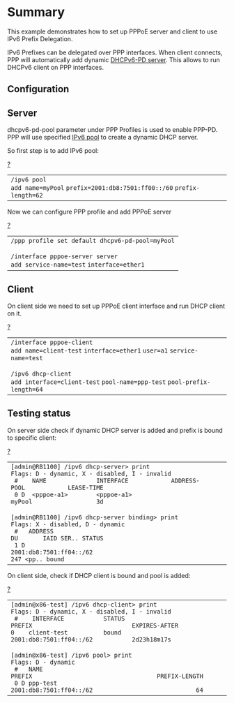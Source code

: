 # Summary

This example demonstrates how to set up PPPoE server and client to use IPv6 Prefix Delegation.

IPv6 Prefixes can be delegated over PPP interfaces. When client connects, PPP will automatically add dynamic [DHCPv6-PD server](https://help.mikrotik.com/docs/display/ROS/DHCP#DHCP-DHCPv6Server). This allows to run DHCPv6 client on PPP interfaces.

## Configuration

## Server

dhcpv6-pd-pool parameter under PPP Profiles is used to enable PPP-PD. PPP will use specified [IPv6 pool](https://help.mikrotik.com/docs/display/ROS/IP+Pools#IPPools-IPv6Pool) to create a dynamic DHCP server.

So first step is to add IPv6 pool:

[?](https://help.mikrotik.com/docs/display/ROS/IPv6+PD+over+PPP#)

<table border="0" cellpadding="0" cellspacing="0"><tbody><tr><td class="code"><div class="container" title="Hint: double-click to select code"><div class="line number1 index0 alt2" data-bidi-marker="true"><code class="ros constants">/ipv6 pool</code></div><div class="line number2 index1 alt1" data-bidi-marker="true"><code class="ros functions">add </code><code class="ros value">name</code><code class="ros plain">=myPool</code> <code class="ros value">prefix</code><code class="ros plain">=2001:db8:7501:ff00::/60</code> <code class="ros value">prefix-length</code><code class="ros plain">=62</code></div></div></td></tr></tbody></table>

Now we can configure PPP profile and add PPPoE server

[?](https://help.mikrotik.com/docs/display/ROS/IPv6+PD+over+PPP#)

<table border="0" cellpadding="0" cellspacing="0"><tbody><tr><td class="code"><div class="container" title="Hint: double-click to select code"><div class="line number1 index0 alt2" data-bidi-marker="true"><code class="ros constants">/ppp pro</code><code class="ros plain">file </code><code class="ros functions">set </code><code class="ros plain">default </code><code class="ros value">dhcpv6-pd-pool</code><code class="ros plain">=myPool</code></div><div class="line number2 index1 alt1" data-bidi-marker="true">&nbsp;</div><div class="line number3 index2 alt2" data-bidi-marker="true"><code class="ros constants">/interface pppoe-server server</code></div><div class="line number4 index3 alt1" data-bidi-marker="true"><code class="ros functions">add </code><code class="ros value">service-name</code><code class="ros plain">=test</code> <code class="ros value">interface</code><code class="ros plain">=ether1</code></div></div></td></tr></tbody></table>

## Client

On client side we need to set up PPPoE client interface and run DHCP client on it.

[?](https://help.mikrotik.com/docs/display/ROS/IPv6+PD+over+PPP#)

<table border="0" cellpadding="0" cellspacing="0"><tbody><tr><td class="code"><div class="container" title="Hint: double-click to select code"><div class="line number1 index0 alt2" data-bidi-marker="true"><code class="ros constants">/interface pppoe-client</code></div><div class="line number2 index1 alt1" data-bidi-marker="true"><code class="ros functions">add </code><code class="ros value">name</code><code class="ros plain">=client-test</code> <code class="ros value">interface</code><code class="ros plain">=ether1</code> <code class="ros value">user</code><code class="ros plain">=a1</code> <code class="ros value">service-name</code><code class="ros plain">=test</code></div><div class="line number3 index2 alt2" data-bidi-marker="true">&nbsp;</div><div class="line number4 index3 alt1" data-bidi-marker="true"><code class="ros constants">/ipv6 dhcp-client</code></div><div class="line number5 index4 alt2" data-bidi-marker="true"><code class="ros functions">add </code><code class="ros value">interface</code><code class="ros plain">=client-test</code> <code class="ros value">pool-name</code><code class="ros plain">=ppp-test</code> <code class="ros value">pool-prefix-length</code><code class="ros plain">=64</code></div></div></td></tr></tbody></table>

## Testing status

On server side check if dynamic DHCP server is added and prefix is bound to specific client:

[?](https://help.mikrotik.com/docs/display/ROS/IPv6+PD+over+PPP#)

<table border="0" cellpadding="0" cellspacing="0"><tbody><tr><td class="code"><div class="container" title="Hint: double-click to select code"><div class="line number1 index0 alt2" data-bidi-marker="true"><code class="ros plain">[admin@RB1100] </code><code class="ros constants">/ipv6 dhcp-server&gt; </code><code class="ros functions">print</code></div><div class="line number2 index1 alt1" data-bidi-marker="true"><code class="ros plain">Flags</code><code class="ros constants">: D - dynamic, X - disabled, I - invalid</code></div><div class="line number3 index2 alt2" data-bidi-marker="true"><code class="ros spaces">&nbsp;</code><code class="ros comments">#&nbsp;&nbsp;&nbsp; NAME&nbsp;&nbsp;&nbsp;&nbsp;&nbsp;&nbsp;&nbsp;&nbsp;&nbsp;&nbsp;&nbsp;&nbsp;&nbsp; INTERFACE&nbsp;&nbsp;&nbsp;&nbsp;&nbsp;&nbsp;&nbsp;&nbsp;&nbsp;&nbsp;&nbsp; ADDRESS-POOL&nbsp;&nbsp;&nbsp;&nbsp;&nbsp;&nbsp;&nbsp;&nbsp;&nbsp;&nbsp;&nbsp; LEASE-TIME</code></div><div class="line number4 index3 alt1" data-bidi-marker="true"><code class="ros spaces">&nbsp;</code><code class="ros plain">0 D&nbsp; &lt;pppoe-a1&gt;&nbsp;&nbsp;&nbsp;&nbsp;&nbsp;&nbsp;&nbsp; &lt;pppoe-a1&gt;&nbsp;&nbsp;&nbsp;&nbsp;&nbsp;&nbsp;&nbsp;&nbsp;&nbsp;&nbsp; myPool&nbsp;&nbsp;&nbsp;&nbsp;&nbsp;&nbsp;&nbsp;&nbsp;&nbsp;&nbsp;&nbsp;&nbsp;&nbsp;&nbsp;&nbsp;&nbsp;&nbsp; 3d&nbsp;&nbsp;&nbsp;&nbsp;&nbsp;&nbsp;&nbsp;</code></div><div class="line number5 index4 alt2" data-bidi-marker="true">&nbsp;</div><div class="line number6 index5 alt1" data-bidi-marker="true"><code class="ros plain">[admin@RB1100] </code><code class="ros constants">/ipv6 dhcp-server binding&gt; </code><code class="ros functions">print</code></div><div class="line number7 index6 alt2" data-bidi-marker="true"><code class="ros plain">Flags</code><code class="ros constants">: X - disabled, D - dynamic</code></div><div class="line number8 index7 alt1" data-bidi-marker="true"><code class="ros spaces">&nbsp;</code><code class="ros comments">#&nbsp;&nbsp; ADDRESS&nbsp;&nbsp;&nbsp;&nbsp;&nbsp;&nbsp;&nbsp;&nbsp;&nbsp;&nbsp;&nbsp;&nbsp;&nbsp;&nbsp;&nbsp;&nbsp;&nbsp;&nbsp;&nbsp;&nbsp;&nbsp;&nbsp;&nbsp;&nbsp;&nbsp;&nbsp;&nbsp;&nbsp;&nbsp;&nbsp;&nbsp;&nbsp;&nbsp;&nbsp;&nbsp;&nbsp;&nbsp;&nbsp;&nbsp; DU&nbsp;&nbsp;&nbsp;&nbsp;&nbsp;&nbsp; IAID SER.. STATUS</code></div><div class="line number9 index8 alt2" data-bidi-marker="true"><code class="ros spaces">&nbsp;</code><code class="ros plain">1 D 2001</code><code class="ros constants">:db8:7501:ff04::/62&nbsp;&nbsp;&nbsp;&nbsp;&nbsp;&nbsp;&nbsp;&nbsp;&nbsp;&nbsp;&nbsp;&nbsp;&nbsp;&nbsp;&nbsp;&nbsp;&nbsp;&nbsp;&nbsp;&nbsp;&nbsp;&nbsp;&nbsp;&nbsp;&nbsp;&nbsp;&nbsp;&nbsp;&nbsp;&nbsp;&nbsp;&nbsp;&nbsp; 247 &lt;pp.. bound&nbsp;</code></div></div></td></tr></tbody></table>

On client side, check if DHCP client is bound and pool is added:

[?](https://help.mikrotik.com/docs/display/ROS/IPv6+PD+over+PPP#)

<table border="0" cellpadding="0" cellspacing="0"><tbody><tr><td class="code"><div class="container" title="Hint: double-click to select code"><div class="line number1 index0 alt2" data-bidi-marker="true"><code class="ros plain">[admin@x86-test] </code><code class="ros constants">/ipv6 dhcp-client&gt; </code><code class="ros functions">print</code></div><div class="line number2 index1 alt1" data-bidi-marker="true"><code class="ros plain">Flags</code><code class="ros constants">: D - dynamic, X - disabled, I - invalid</code></div><div class="line number3 index2 alt2" data-bidi-marker="true"><code class="ros spaces">&nbsp;</code><code class="ros comments">#&nbsp;&nbsp;&nbsp; INTERFACE&nbsp;&nbsp;&nbsp;&nbsp;&nbsp;&nbsp;&nbsp;&nbsp;&nbsp;&nbsp; STATUS&nbsp;&nbsp;&nbsp;&nbsp;&nbsp;&nbsp;&nbsp; PREFIX&nbsp;&nbsp;&nbsp;&nbsp;&nbsp;&nbsp;&nbsp;&nbsp;&nbsp;&nbsp;&nbsp;&nbsp;&nbsp;&nbsp;&nbsp;&nbsp;&nbsp;&nbsp;&nbsp;&nbsp;&nbsp;&nbsp;&nbsp;&nbsp;&nbsp;&nbsp;&nbsp; EXPIRES-AFTER&nbsp;</code></div><div class="line number4 index3 alt1" data-bidi-marker="true"><code class="ros plain">0&nbsp;&nbsp;&nbsp; client-test&nbsp;&nbsp;&nbsp;&nbsp;&nbsp;&nbsp;&nbsp;&nbsp;&nbsp; bound&nbsp;&nbsp;&nbsp;&nbsp;&nbsp;&nbsp;&nbsp;&nbsp; 2001</code><code class="ros constants">:db8:7501:ff04::/62&nbsp;&nbsp;&nbsp;&nbsp;&nbsp;&nbsp;&nbsp;&nbsp;&nbsp;&nbsp; 2d23h18m17s&nbsp;</code></div><div class="line number5 index4 alt2" data-bidi-marker="true">&nbsp;</div><div class="line number6 index5 alt1" data-bidi-marker="true"><code class="ros plain">[admin@x86-test] </code><code class="ros constants">/ipv6 pool&gt; </code><code class="ros functions">print</code></div><div class="line number7 index6 alt2" data-bidi-marker="true"><code class="ros plain">Flags</code><code class="ros constants">: D - dynamic</code></div><div class="line number8 index7 alt1" data-bidi-marker="true"><code class="ros spaces">&nbsp;</code><code class="ros comments">#&nbsp;&nbsp; NAME&nbsp;&nbsp;&nbsp;&nbsp;&nbsp;&nbsp;&nbsp;&nbsp;&nbsp;&nbsp;&nbsp;&nbsp;&nbsp;&nbsp;&nbsp;&nbsp;&nbsp;&nbsp;&nbsp;&nbsp;&nbsp;&nbsp;&nbsp; PREFIX&nbsp;&nbsp;&nbsp;&nbsp;&nbsp;&nbsp;&nbsp;&nbsp;&nbsp;&nbsp;&nbsp;&nbsp;&nbsp;&nbsp;&nbsp;&nbsp;&nbsp;&nbsp;&nbsp;&nbsp;&nbsp;&nbsp;&nbsp;&nbsp;&nbsp;&nbsp;&nbsp;&nbsp;&nbsp;&nbsp;&nbsp;&nbsp;&nbsp;&nbsp; PREFIX-LENGTH</code></div><div class="line number9 index8 alt2" data-bidi-marker="true"><code class="ros spaces">&nbsp;</code><code class="ros plain">0 D ppp-test&nbsp;&nbsp;&nbsp;&nbsp;&nbsp;&nbsp;&nbsp;&nbsp;&nbsp;&nbsp;&nbsp;&nbsp;&nbsp;&nbsp;&nbsp;&nbsp;&nbsp;&nbsp;&nbsp; 2001</code><code class="ros constants">:db8:7501:ff04::/62&nbsp;&nbsp;&nbsp;&nbsp;&nbsp;&nbsp;&nbsp;&nbsp;&nbsp;&nbsp;&nbsp;&nbsp;&nbsp;&nbsp;&nbsp;&nbsp;&nbsp;&nbsp;&nbsp;&nbsp;&nbsp;&nbsp;&nbsp;&nbsp;&nbsp;&nbsp;&nbsp;&nbsp; 64</code></div></div></td></tr></tbody></table>